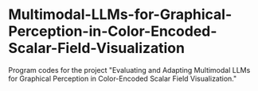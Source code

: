 # Multimodal-LLMs-for-Graphical-Perception-in-Color-Encoded-Scalar-Field-Visualization
Program codes for the project "Evaluating and Adapting Multimodal LLMs for Graphical Perception in Color-Encoded Scalar Field Visualization."
